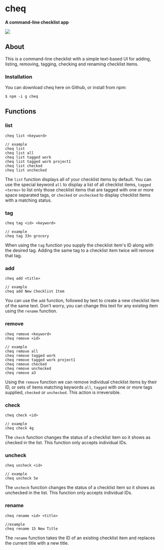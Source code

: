 # cheq

**A command-line checklist app**

![](https://imgur.com/W8IvOMf)

## About

This is a command-line checklist with a simple text-based UI for adding, listing, removing, tagging, checking and renaming checklist items.

### Installation

You can download cheq here on Github, or install from npm:

```
$ npm -i g cheq
```

## Functions

### list

```
cheq list <keyword>

// example
cheq list
cheq list all
cheq list tagged work
cheq list tagged work project1
cheq list checked
cheq list unchecked
```

The `list` function displays all of your checklist items by default. You can use the special keyword `all` to display a list of all checklist items, `tagged <terms>` to list only those checklist items that are tagged with one or more space separated tags, or `checked` or `unchecked` to display checklist items with a matching status.

### tag

```
cheq tag <id> <keyword>

// example
cheq tag 33n grocery
```

When using the `tag` function you supply the checklist item's ID along with the desired tag. Adding the same tag to a checklist item twice will remove that tag.

### add

```
cheq add <title>

// example
cheq add New Checklist Item
```

You can use the `add` function, followed by text to create a new checklist item of the same text. Don't worry, you can change this text for any existing item using the `rename` function.

### remove

```
cheq remove <keyword>
cheq remove <id>

// example
cheq remove all
cheq remove tagged work
cheq remove tagged work project1
cheq remove checked
cheq remove unchecked
cheq remove a3
```

Using the `remove` function we can remove individual checklist items by their ID, or sets of items matching keywords `all`, `tagged` with one or more tags supplied, `checked` or `unchecked`. This action is irreversible.

### check

```
cheq check <id>

// example
cheq check 4g
```

The `check` function changes the status of a checklist item so it shows as checked in the list. This function only accepts individual IDs.

### uncheck

```
cheq uncheck <id>

// example
cheq uncheck 5e
```

The `uncheck` function changes the status of a checklist item so it shows as unchecked in the list. This function only accepts individual IDs.

### rename

```
cheq rename <id> <title>

//example
cheq rename 15 New Title
```

The `rename` function takes the ID of an existing checklist item and replaces the current title with a new title.